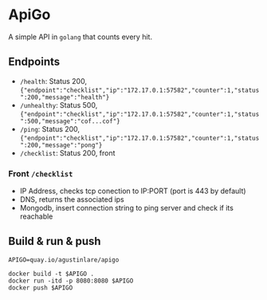 # ApiGo

A simple API in `golang` that counts every hit.

## Endpoints
+ `/health`: Status 200, `{"endpoint":"checklist","ip":"172.17.0.1:57582","counter":1,"status":200,"message":"health"}`
+ `/unhealthy`: Status 500, `{"endpoint":"checklist","ip":"172.17.0.1:57582","counter":1,"status":500,"message":"cof...cof"}`
+ `/ping`: Status 200, `{"endpoint":"checklist","ip":"172.17.0.1:57582","counter":1,"status":200,"message":"pong"}`
+ `/checklist`: Status 200, front 

### Front `/checklist`
+ IP Address, checks tcp conection to IP:PORT (port is 443 by default)
+ DNS, returns the associated ips
+ Mongodb, insert connection string to ping server and check if its reachable

## Build & run & push
```=bash
APIGO=quay.io/agustinlare/apigo

docker build -t $APIGO .
docker run -itd -p 8080:8080 $APIGO
docker push $APIGO
```
